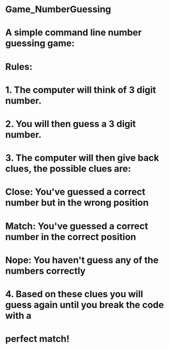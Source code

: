 # Game_NumberGuessing
# A simple command line number guessing game:

# Rules:

# 1. The computer will think of 3 digit number.
# 2. You will then guess a 3 digit number.
# 3. The computer will then give back clues, the possible clues are:
#
#     Close: You've guessed a correct number but in the wrong position
#     Match: You've guessed a correct number in the correct position
#     Nope: You haven't guess any of the numbers correctly
#
# 4. Based on these clues you will guess again until you break the code with a
#    perfect match!
